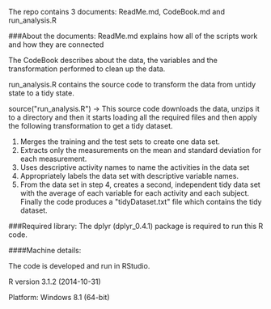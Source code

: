 The repo contains 3 documents: ReadMe.md, CodeBook.md and run_analysis.R

###About the documents:
ReadMe.md explains how all of the scripts work and how they are connected

The CodeBook describes about the data, the variables and the transformation performed to clean up the data.

run_analysis.R contains the source code to transform the data from untidy state to a tidy state.

source("run_analysis.R") -> This source code downloads the data, unzips it to a directory and then it starts loading all the required files and then apply the following transformation to get a tidy dataset.

1. Merges the training and the test sets to create one data set.
2. Extracts only the measurements on the mean and standard deviation for each measurement. 
3. Uses descriptive activity names to name the activities in the data set
4. Appropriately labels the data set with descriptive variable names. 
5. From the data set in step 4, creates a second, independent tidy data set with the average of each variable for each activity and each subject.
Finally the code produces a "tidyDataset.txt" file which contains the tidy dataset.

###Required library:
The dplyr (dplyr_0.4.1) package is required to run this R code.

####Machine details:

The code is developed and run in RStudio.

R version 3.1.2 (2014-10-31)

Platform: Windows 8.1 (64-bit)

